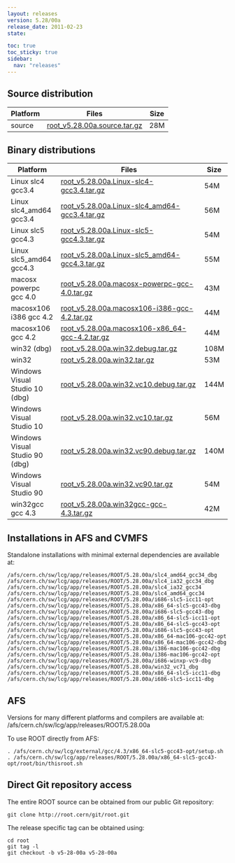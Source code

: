 ```yaml
---
layout: releases
version: 5.28/00a
release_date: 2011-02-23
state:

toc: true
toc_sticky: true
sidebar:
  nav: "releases"
---
```



## Source distribution

| Platform       | Files | Size |
|-----------|-------|-----|
| source | [root_v5.28.00a.source.tar.gz](https://root.cern/download/root_v5.28.00a.source.tar.gz) |  28M |


## Binary distributions

| Platform       | Files | Size |
|-----------|-------|-----|
| Linux slc4 gcc3.4 | [root_v5.28.00a.Linux-slc4-gcc3.4.tar.gz](https://root.cern/download/root_v5.28.00a.Linux-slc4-gcc3.4.tar.gz) |  54M |
| Linux slc4_amd64 gcc3.4 | [root_v5.28.00a.Linux-slc4_amd64-gcc3.4.tar.gz](https://root.cern/download/root_v5.28.00a.Linux-slc4_amd64-gcc3.4.tar.gz) |  56M |
| Linux slc5 gcc4.3 | [root_v5.28.00a.Linux-slc5-gcc4.3.tar.gz](https://root.cern/download/root_v5.28.00a.Linux-slc5-gcc4.3.tar.gz) |  54M |
| Linux slc5_amd64 gcc4.3 | [root_v5.28.00a.Linux-slc5_amd64-gcc4.3.tar.gz](https://root.cern/download/root_v5.28.00a.Linux-slc5_amd64-gcc4.3.tar.gz) |  55M |
| macosx powerpc gcc 4.0 | [root_v5.28.00a.macosx-powerpc-gcc-4.0.tar.gz](https://root.cern/download/root_v5.28.00a.macosx-powerpc-gcc-4.0.tar.gz) |  43M |
| macosx106 i386 gcc 4.2 | [root_v5.28.00a.macosx106-i386-gcc-4.2.tar.gz](https://root.cern/download/root_v5.28.00a.macosx106-i386-gcc-4.2.tar.gz) |  44M |
| macosx106 gcc 4.2 | [root_v5.28.00a.macosx106-x86_64-gcc-4.2.tar.gz](https://root.cern/download/root_v5.28.00a.macosx106-x86_64-gcc-4.2.tar.gz) |  44M |
| win32 (dbg) | [root_v5.28.00a.win32.debug.tar.gz](https://root.cern/download/root_v5.28.00a.win32.debug.tar.gz) | 108M |
| win32 | [root_v5.28.00a.win32.tar.gz](https://root.cern/download/root_v5.28.00a.win32.tar.gz) |  53M |
| Windows Visual Studio 10 (dbg) | [root_v5.28.00a.win32.vc10.debug.tar.gz](https://root.cern/download/root_v5.28.00a.win32.vc10.debug.tar.gz) | 144M |
| Windows Visual Studio 10 | [root_v5.28.00a.win32.vc10.tar.gz](https://root.cern/download/root_v5.28.00a.win32.vc10.tar.gz) |  56M |
| Windows Visual Studio 90 (dbg) | [root_v5.28.00a.win32.vc90.debug.tar.gz](https://root.cern/download/root_v5.28.00a.win32.vc90.debug.tar.gz) | 140M |
| Windows Visual Studio 90 | [root_v5.28.00a.win32.vc90.tar.gz](https://root.cern/download/root_v5.28.00a.win32.vc90.tar.gz) |  54M |
| win32gcc gcc 4.3 | [root_v5.28.00a.win32gcc-gcc-4.3.tar.gz](https://root.cern/download/root_v5.28.00a.win32gcc-gcc-4.3.tar.gz) |  42M |



## Installations in AFS and CVMFS
Standalone installations with minimal external dependencies are available at:
~~~
/afs/cern.ch/sw/lcg/app/releases/ROOT/5.28.00a/slc4_amd64_gcc34_dbg
/afs/cern.ch/sw/lcg/app/releases/ROOT/5.28.00a/slc4_ia32_gcc34_dbg
/afs/cern.ch/sw/lcg/app/releases/ROOT/5.28.00a/slc4_ia32_gcc34
/afs/cern.ch/sw/lcg/app/releases/ROOT/5.28.00a/slc4_amd64_gcc34
/afs/cern.ch/sw/lcg/app/releases/ROOT/5.28.00a/i686-slc5-icc11-opt
/afs/cern.ch/sw/lcg/app/releases/ROOT/5.28.00a/x86_64-slc5-gcc43-dbg
/afs/cern.ch/sw/lcg/app/releases/ROOT/5.28.00a/i686-slc5-gcc43-dbg
/afs/cern.ch/sw/lcg/app/releases/ROOT/5.28.00a/x86_64-slc5-icc11-opt
/afs/cern.ch/sw/lcg/app/releases/ROOT/5.28.00a/x86_64-slc5-gcc43-opt
/afs/cern.ch/sw/lcg/app/releases/ROOT/5.28.00a/i686-slc5-gcc43-opt
/afs/cern.ch/sw/lcg/app/releases/ROOT/5.28.00a/x86_64-mac106-gcc42-opt
/afs/cern.ch/sw/lcg/app/releases/ROOT/5.28.00a/x86_64-mac106-gcc42-dbg
/afs/cern.ch/sw/lcg/app/releases/ROOT/5.28.00a/i386-mac106-gcc42-dbg
/afs/cern.ch/sw/lcg/app/releases/ROOT/5.28.00a/i386-mac106-gcc42-opt
/afs/cern.ch/sw/lcg/app/releases/ROOT/5.28.00a/i686-winxp-vc9-dbg
/afs/cern.ch/sw/lcg/app/releases/ROOT/5.28.00a/win32_vc71_dbg
/afs/cern.ch/sw/lcg/app/releases/ROOT/5.28.00a/x86_64-slc5-icc11-dbg
/afs/cern.ch/sw/lcg/app/releases/ROOT/5.28.00a/i686-slc5-icc11-dbg
~~~

## AFS
Versions for many different platforms and compilers are available at:
/afs/cern.ch/sw/lcg/app/releases/ROOT/5.28.00a

To use ROOT directly from AFS:
~~~
. /afs/cern.ch/sw/lcg/external/gcc/4.3/x86_64-slc5-gcc43-opt/setup.sh
. /afs/cern.ch/sw/lcg/app/releases/ROOT/5.28.00a/x86_64-slc5-gcc43-opt/root/bin/thisroot.sh
~~~

## Direct Git repository access
The entire ROOT source can be obtained from our public Git repository:

~~~
git clone http://root.cern/git/root.git
~~~
The release specific tag can be obtained using:
~~~
cd root
git tag -l
git checkout -b v5-28-00a v5-28-00a
~~~

